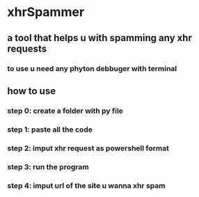 # xhrSpammer
## a tool that helps u with spamming any xhr requests

### to use u need any phyton debbuger with terminal

## how to use

### step 0: create a folder with py file
### step 1: paste all the code
### step 2: imput xhr request as powershell format
### step 3: run the program
### step 4: imput url of the site u wanna xhr spam




